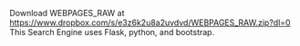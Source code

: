 Download WEBPAGES_RAW at https://www.dropbox.com/s/e3z6k2u8a2uvdvd/WEBPAGES_RAW.zip?dl=0
This Search Engine uses Flask, python, and bootstrap.
